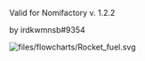Valid for Nomifactory v. 1.2.2

by irdkwmnsb#9354

![files/flowcharts/Rocket_fuel.svg](files/flowcharts/Rocket_fuel.svg)